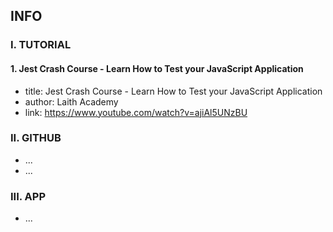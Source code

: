 ## INFO

### I. TUTORIAL

#### 1. Jest Crash Course - Learn How to Test your JavaScript Application

- title: Jest Crash Course - Learn How to Test your JavaScript Application
- author: Laith Academy
- link: https://www.youtube.com/watch?v=ajiAl5UNzBU

### II. GITHUB

- ...
- ...

### III. APP

- ...

